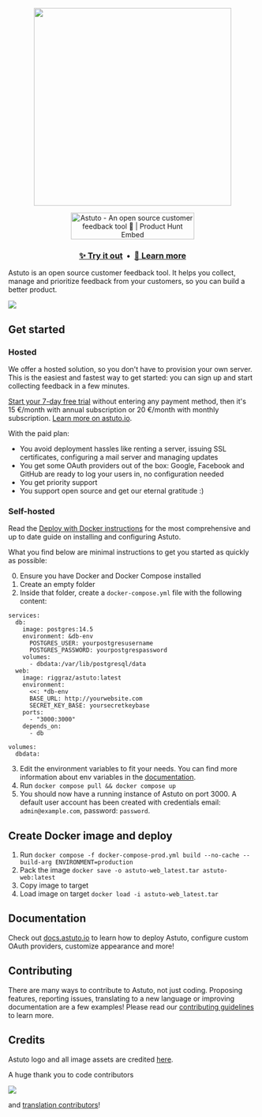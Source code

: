 <p align="center">
  <a href="https://astuto.io/?utm_campaign=github_logo&utm_source=github.com">
    <img width="400" src="./images/logo-and-name.png" />
  </a>
</p>
<p align="center">
  <a href="https://www.producthunt.com/posts/astuto?utm_source=badge-top-post-badge&utm_medium=badge&utm_souce=badge-astuto" target="_blank"><img src="https://api.producthunt.com/widgets/embed-image/v1/top-post-badge.svg?post_id=179870&theme=neutral&period=daily" alt="Astuto - An open source customer feedback tool 🦊 | Product Hunt Embed" style="width: 250px; height: 54px;" width="250px" height="54px" /></a>
  <br>
  <h3 align="center">
    <a href="https://feedback.astuto.io/">✨ Try it out</a>
    &nbsp;•&nbsp;
    <a href="https://astuto.io/?utm_campaign=github_learnmore&utm_source=github.com">📖 Learn more</a>
  </h3>
</p>

Astuto is an open source customer feedback tool. It helps you collect, manage and prioritize feedback from your customers, so you can build a better product.

<a href="https://feedback.astuto.io/">
  <img src="./images/hero-image.png" />
</a>

## Get started

### Hosted

We offer a hosted solution, so you don't have to provision your own server. This is the easiest and fastest way to get started: you can sign up and start collecting feedback in a few minutes.

[Start your 7-day free trial](https://login.astuto.io/signup) without entering any payment method, then it's 15 €/month with annual subscription or 20 €/month with monthly subscription. [Learn more on astuto.io](https://astuto.io/?utm_campaign=github_getstarted&utm_source=github.com).

With the paid plan:

- You avoid deployment hassles like renting a server, issuing SSL certificates, configuring a mail server and managing updates
- You get some OAuth providers out of the box: Google, Facebook and GitHub are ready to log your users in, no configuration needed
- You get priority support
- You support open source and get our eternal gratitude :)


### Self-hosted

Read the [Deploy with Docker instructions](https://docs.astuto.io/deploy-docker) for the most comprehensive and up to date guide on installing and configuring Astuto.

What you find below are minimal instructions to get you started as quickly as possible:

0. Ensure you have Docker and Docker Compose installed
1. Create an empty folder
2. Inside that folder, create a `docker-compose.yml` file with the following content:
```
services:
  db:
    image: postgres:14.5
    environment: &db-env
      POSTGRES_USER: yourpostgresusername
      POSTGRES_PASSWORD: yourpostgrespassword
    volumes:
      - dbdata:/var/lib/postgresql/data
  web:
    image: riggraz/astuto:latest
    environment:
      <<: *db-env
      BASE_URL: http://yourwebsite.com
      SECRET_KEY_BASE: yoursecretkeybase
    ports:
      - "3000:3000"
    depends_on:
      - db
    
volumes:
  dbdata:
```
3. Edit the environment variables to fit your needs. You can find more information about env variables in the [documentation](https://docs.astuto.io/deploy-docker/#2-edit-environment-variables).
4. Run `docker compose pull && docker compose up`
5. You should now have a running instance of Astuto on port 3000. A default user account has been created with credentials email: `admin@example.com`, password: `password`.

## Create Docker image and deploy

1. Run `docker compose -f docker-compose-prod.yml build --no-cache --build-arg ENVIRONMENT=production`
2. Pack the image `docker save -o astuto-web_latest.tar astuto-web:latest`
3. Copy image to target
4. Load image on target `docker load -i astuto-web_latest.tar`

## Documentation

Check out [docs.astuto.io](https://docs.astuto.io/) to learn how to deploy Astuto, configure custom OAuth providers, customize appearance and more!

## Contributing

There are many ways to contribute to Astuto, not just coding. Proposing features, reporting issues, translating to a new language or improving documentation are a few examples! Please read our [contributing guidelines](https://github.com/riggraz/astuto/blob/main/CONTRIBUTING.md) to learn more.

## Credits

Astuto logo and all image assets are credited [here](https://astuto.io/credits).

A huge thank you to code contributors

<a href="https://github.com/riggraz/astuto/graphs/contributors">
  <img src="https://contrib.rocks/image?repo=riggraz/astuto" />
</a>

and [translation contributors](https://crowdin.com/project/astuto/members)!
